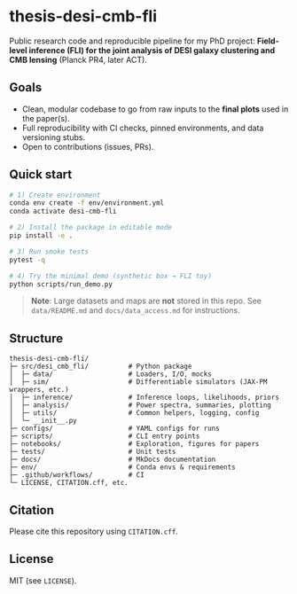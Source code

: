 # thesis-desi-cmb-fli

Public research code and reproducible pipeline for my PhD project:
**Field-level inference (FLI) for the joint analysis of DESI galaxy clustering and CMB lensing** (Planck PR4, later ACT).

## Goals
- Clean, modular codebase to go from raw inputs to the **final plots** used in the paper(s).
- Full reproducibility with CI checks, pinned environments, and data versioning stubs.
- Open to contributions (issues, PRs).

## Quick start
```bash
# 1) Create environment
conda env create -f env/environment.yml
conda activate desi-cmb-fli

# 2) Install the package in editable mode
pip install -e .

# 3) Run smoke tests
pytest -q

# 4) Try the minimal demo (synthetic box → FLI toy)
python scripts/run_demo.py
```

> **Note**: Large datasets and maps are **not** stored in this repo. See `data/README.md` and `docs/data_access.md` for instructions.

## Structure
```
thesis-desi-cmb-fli/
├─ src/desi_cmb_fli/          # Python package
│  ├─ data/                   # Loaders, I/O, mocks
│  ├─ sim/                    # Differentiable simulators (JAX-PM wrappers, etc.)
│  ├─ inference/              # Inference loops, likelihoods, priors
│  ├─ analysis/               # Power spectra, summaries, plotting
│  ├─ utils/                  # Common helpers, logging, config
│  └─ __init__.py
├─ configs/                   # YAML configs for runs
├─ scripts/                   # CLI entry points
├─ notebooks/                 # Exploration, figures for papers
├─ tests/                     # Unit tests
├─ docs/                      # MkDocs documentation
├─ env/                       # Conda envs & requirements
├─ .github/workflows/         # CI
└─ LICENSE, CITATION.cff, etc.
```

## Citation
Please cite this repository using `CITATION.cff`.

## License
MIT (see `LICENSE`).

